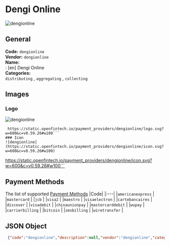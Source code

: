 # Dengi Online 
![dengionline](https://static.openfintech.io/payment_providers/dengionline/logo.svg?w=600&c=v0.59.26#w100)  
## General 
**Code:** `dengionline`  
**Vendor:** `dengionline`  
**Name:**  
:	[en] Dengi Online  
**Categories:**  
`distributing`  , `aggregating`  , `collecting`  
## Images 
### Logo 
![dengionline](https://static.openfintech.io/payment_providers/dengionline/logo.svg?w=600&c=v0.59.26#w100)  
```
 https://static.openfintech.io/payment_providers/dengionline/logo.svg?w=600&c=v0.59.26#w100```  
### Icon 
![dengionline](https://static.openfintech.io/payment_providers/dengionline/icon.svg?w=600&c=v0.59.26#w100)  
```
 https://static.openfintech.io/payment_providers/dengionline/icon.svg?w=600&c=v0.59.26#w100```  
## Payment Methods 
The list of supported  [Payment Methods](#) 
|Code| 
|:---| 
|`americanexpress` | 
|`mastercard` | 
|`jcb` | 
|`visa2` | 
|`maestro` | 
|`visaelectron` | 
|`cartebancaires` | 
|`discover` | 
|`visadebit` | 
|`chinaunionpay` | 
|`mastercarddebit` | 
|`wupay` | 
|`carrierbilling` | 
|`bitcoin` | 
|`smsbilling` | 
|`wiretransfer` | 
 
## JSON Object 
```json
 {"code":"dengionline","description":null,"vendor":"dengionline","categories":["distributing","aggregating","collecting"],"countries":null,"payment_method":["americanexpress","mastercard","jcb","visa2","maestro","visaelectron","cartebancaires","discover","visadebit","chinaunionpay","mastercarddebit","wupay","carrierbilling","bitcoin","smsbilling","wiretransfer"],"payout_method":null,"metadata":{"about_payments_code":"dengionline"},"name":{"en":"Dengi Online"}}```  

